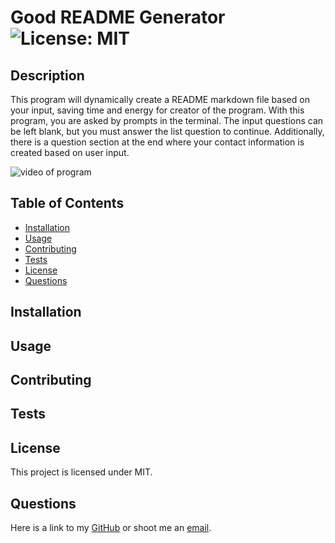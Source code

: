 # Good README Generator<br>![License: MIT](https://img.shields.io/badge/License-MIT-yellow.svg)
## Description
This program will dynamically create a README markdown file based on your input, saving time and energy for creator of the program. With this program, you are asked by prompts in the terminal. The input questions can be left blank, but you must answer the list question to continue. Additionally, there is a question section at the end where your contact information is created based on user input. 

![video of program](https://youtu.be/wHXcHEMQQkQ)

## Table of Contents
* [Installation](#installation)
* [Usage](#usage)
* [Contributing](#contributing)
* [Tests](#tests)
* [License](#license)
* [Questions](#questions)

## Installation


## Usage


## Contributing


## Tests


## License
This project is licensed under MIT.

## Questions
Here is a link to my [GitHub](https://github.com/kelliekumasaka) or shoot me an [email](mailto:kelliek3@uw.edu).
